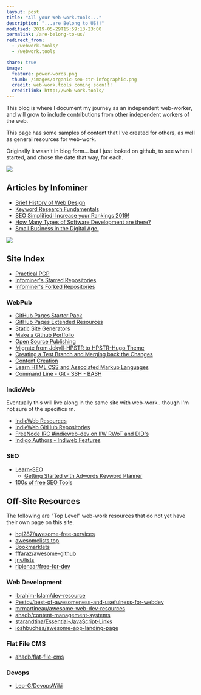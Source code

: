 ```yaml
---
layout: post
title: "All your Web-work.tools..."
description: "...are Belong to US!!"
modified: 2019-05-29T15:59:13-23:00
permalink: /are-belong-to-us/
redirect_from:
  - /webwork.tools/
  - /webwork.tools

share: true
image:
  feature: power-words.png
  thumb: /images/organic-seo-ctr-infographic.png
  credit: web-work.tools coming soon!!!
  creditlink: http://web-work.tools/
---
```


This blog is where I document my journey as an independent web-worker, and will grow to include contributions from other independent workers of the web.

This page has some samples of content that I've created for others, as well as general resources for web-work.

Originally it wasn't in blog form... but I just looked on github, to see when I started, and chose the date that way, for each. 

![](https://imgur.com/j1TZ1Zf.png)

## Articles by Infominer

* <a href="https://www.csbtechemporium.com/web-design-history/" target="_blank">Brief History of Web Design</a>
* <a href="https://www.csbtechemporium.com/keyword-research-fundamentals/" target="_blank">Keyword Research Fundamentals</a>
* <a href="https://csbtechemporium.com/seo-simplified-2019" target="_blank">SEO Simplified! Increase your Rankings 2019!</a>
* <a href="https://www.csbtechemporium.com/types-of-computer-programming/" target="_blank">How Many Types of Software Development are there?</a>
* <a href="https://www.csbtechemporium.com/digital-age-small-business/" target="_blank">Small Business in the Digital Age.</a>


![](https://web-work.tools/images/webwork-tools.png)

## Site Index

* [Practical PGP](https://web-work.tools/practical-pgp/)
* [Infominer's Starred Repositories](https://web-work.tools/github-stars/)
* [Infominer's Forked Repositories](https://web-work.tools/forked-repositories/)

### WebPub

* [GitHub Pages Starter Pack](https://web-work.tools/github-pages-starter-pack/)
* [GitHub Pages Extended Resources](https://web-work.tools/github-pages-extended-resources/)
* [Static Site Generators](https://web-work.tools/static-site-generators/)
* [Make a Github Portfolio](https://web-work.tools/make-a-github-portfolio/)
* [Open Source Publishing](https://web-work.tools/open-source-publishing/)
* [Migrate from Jekyll-HPSTR to HPSTR-Hugo Theme](https://web-work.tools/migrate-jekyll-hpstr-hugo/)
* [Creating a Test Branch and Merging back the Changes](https://web-work.tools/branches-git/)
* [Content Creation](https://web-work.tools/content-creation/)
* [Learn HTML CSS and Associated Markup Languages](https://web-work.tools/learn-html-css/)
* [Command Line - Git - SSH - BASH](https://web-work.tools/command-line-git-ssh/)

### IndieWeb

Eventually this will live along in the same site with web-work.. though I'm not sure of the specifics rn.

* [IndieWeb Resources](https://web-work.tools/posts/resources/)
* [IndieWeb GitHub Repositories](https://web-work.tools/posts/indieweb-github-repos/)
* [FreeNode IRC #indieweb-dev on IIW RWoT and DID's](https://web-work.tools/posts/indieweb-dev-on-did/)
* [Indigo Authors - Indiweb Features](https://web-work.tools/posts/indigo-authors-indieweb/)

### SEO

* [Learn-SEO](https://web-work.tools/learn-seo/)
  * [Getting Started with Adwords Keyword Planner](https://web-work.tools/getting-started-adwords-keyword-planner/)
* [100s of free SEO Tools](https://web-work.tools/seo-tools/)


## Off-Site Resources

The following are "Top Level" web-work resources that do not yet have their own page on this site.


* [hql287/awesome-free-services](https://github.com/hql287/awesome-free-services)
* [awesomelists.top](https://awesomelists.top)
* [Bookmarklets](http://marklets.com/FAQ.aspx)
* [fffaraz/awesome-github](https://github.com/fffaraz/awesome-github)
* [jnv/lists](https://github.com/jnv/lists)
* [ripienaar/free-for-dev](https://github.com/ripienaar/free-for-dev)


### Web Development
* [Ibrahim-Islam/dev-resource](https://github.com/Ibrahim-Islam/dev-resource)
* [Pestov/best-of-awesomeness-and-usefulness-for-webdev](https://github.com/Pestov/best-of-awesomeness-and-usefulness-for-webdev)
* [mrmartineau/awesome-web-dev-resources](https://github.com/mrmartineau/awesome-web-dev-resources)
* [ahadb/content-management-systems](https://github.com/ahadb/content-management-systems)
* [starandtina/Essential-JavaScript-Links](https://github.com/starandtina/Essential-JavaScript-Links)
* [joshbuchea/awesome-app-landing-page](https://github.com/joshbuchea/awesome-app-landing-page)

### Flat File CMS

* [ahadb/flat-file-cms](https://github.com/ahadb/flat-file-cms)

### Devops

* [Leo-G/DevopsWiki](https://github.com/Leo-G/DevopsWiki)
